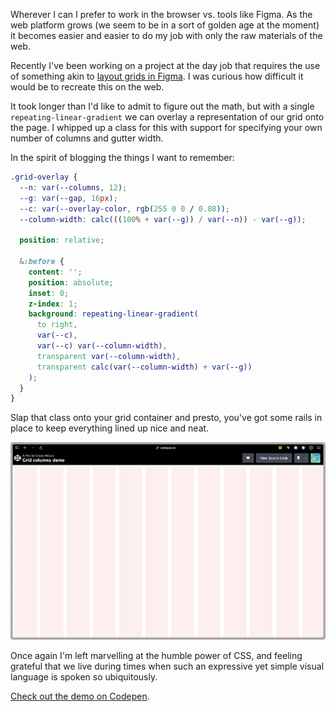 Wherever I can I prefer to work in the browser vs. tools like Figma. As the web platform grows (we seem to be in a sort of golden age at the moment) it becomes easier and easier to do my job with only the raw materials of the web.

Recently I've been working on a project at the day job that requires the use of something akin to [layout grids in Figma](https://help.figma.com/hc/en-us/articles/360040450513-Create-layout-grids-with-grids-columns-and-rows). I was curious how difficult it would be to recreate this on the web.

It took longer than I'd like to admit to figure out the math, but with a single `repeating-linear-gradient` we can overlay a representation of our grid onto the page. I whipped up a class for this with support for specifying your own number of columns and gutter width.

In the spirit of blogging the things I want to remember:

```css
.grid-overlay {
  --n: var(--columns, 12);
  --g: var(--gap, 16px);
  --c: var(--overlay-color, rgb(255 0 0 / 0.08));
  --column-width: calc(((100% + var(--g)) / var(--n)) - var(--g));

  position: relative;

  &:before {
    content: '';
    position: absolute;
    inset: 0;
    z-index: 1;
    background: repeating-linear-gradient(
      to right,
      var(--c),
      var(--c) var(--column-width),
      transparent var(--column-width),
      transparent calc(var(--column-width) + var(--g))
    );
  }
}
```

Slap that class onto your grid container and presto, you've got some rails in place to keep everything lined up nice and neat.

![A screenshot of a webpage showing a 12 column grid.](grid.png 'repeating-linear-gradient invokes strange powers')

Once again I'm left marvelling at the humble power of CSS, and feeling grateful that we live during times when such an expressive yet simple visual language is spoken so ubiquitously.

[Check out the demo on Codepen](https://codepen.io/chasemccoy/pen/KKJNLBM).
